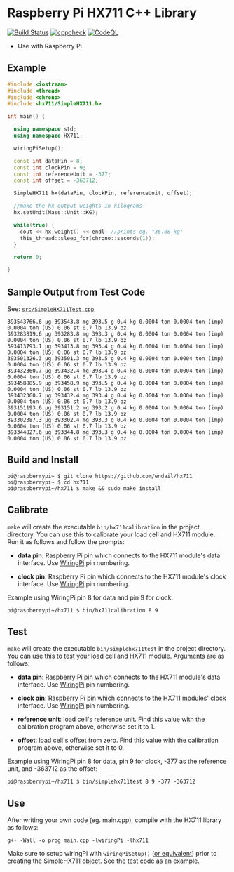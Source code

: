 # Raspberry Pi HX711 C++ Library

[![Build Status](https://github.com/endail/hx711/actions/workflows/buildcheck.yml/badge.svg)](https://github.com/endail/hx711/actions/workflows/buildcheck.yml)
[![cppcheck](https://github.com/endail/hx711/actions/workflows/cppcheck.yml/badge.svg)](https://github.com/endail/hx711/actions/workflows/cppcheck.yml)
[![CodeQL](https://github.com/endail/hx711/actions/workflows/codeql-analysis.yml/badge.svg)](https://github.com/endail/hx711/actions/workflows/codeql-analysis.yml)

- Use with Raspberry Pi

## Example

```cpp
#include <iostream>
#include <thread>
#include <chrono>
#include <hx711/SimpleHX711.h>

int main() {

  using namespace std;
  using namespace HX711;

  wiringPiSetup();

  const int dataPin = 8;
  const int clockPin = 9;
  const int referenceUnit = -377;
  const int offset = -363712;

  SimpleHX711 hx(dataPin, clockPin, referenceUnit, offset);

  //make the hx output weights in kilograms
  hx.setUnit(Mass::Unit::KG);

  while(true) {
    cout << hx.weight() << endl; //prints eg. "36.08 kg"
    this_thread::sleep_for(chrono::seconds(1));
  }

  return 0;

}
```

## Sample Output from Test Code

See: [`src/SimpleHX711Test.cpp`](https://github.com/endail/hx711/blob/master/src/SimpleHX711Test.cpp)

```text
393543766.6 μg 393543.8 mg 393.5 g 0.4 kg 0.0004 ton 0.0004 ton (imp) 0.0004 ton (US) 0.06 st 0.7 lb 13.9 oz
393283819.6 μg 393283.8 mg 393.3 g 0.4 kg 0.0004 ton 0.0004 ton (imp) 0.0004 ton (US) 0.06 st 0.7 lb 13.9 oz
393413793.1 μg 393413.8 mg 393.4 g 0.4 kg 0.0004 ton 0.0004 ton (imp) 0.0004 ton (US) 0.06 st 0.7 lb 13.9 oz
393501326.3 μg 393501.3 mg 393.5 g 0.4 kg 0.0004 ton 0.0004 ton (imp) 0.0004 ton (US) 0.06 st 0.7 lb 13.9 oz
393432360.7 μg 393432.4 mg 393.4 g 0.4 kg 0.0004 ton 0.0004 ton (imp) 0.0004 ton (US) 0.06 st 0.7 lb 13.9 oz
393458885.9 μg 393458.9 mg 393.5 g 0.4 kg 0.0004 ton 0.0004 ton (imp) 0.0004 ton (US) 0.06 st 0.7 lb 13.9 oz
393432360.7 μg 393432.4 mg 393.4 g 0.4 kg 0.0004 ton 0.0004 ton (imp) 0.0004 ton (US) 0.06 st 0.7 lb 13.9 oz
393151193.6 μg 393151.2 mg 393.2 g 0.4 kg 0.0004 ton 0.0004 ton (imp) 0.0004 ton (US) 0.06 st 0.7 lb 13.9 oz
393302387.3 μg 393302.4 mg 393.3 g 0.4 kg 0.0004 ton 0.0004 ton (imp) 0.0004 ton (US) 0.06 st 0.7 lb 13.9 oz
393344827.6 μg 393344.8 mg 393.3 g 0.4 kg 0.0004 ton 0.0004 ton (imp) 0.0004 ton (US) 0.06 st 0.7 lb 13.9 oz
```

## Build and Install

```shell
pi@raspberrypi~ $ git clone https://github.com/endail/hx711
pi@raspberrypi~ $ cd hx711
pi@raspberrypi~/hx711 $ make && sudo make install
```

## Calibrate

`make` will create the executable `bin/hx711calibration` in the project directory. You can use this to calibrate your load cell and HX711 module. Run it as follows and follow the prompts:

- **data pin**: Raspberry Pi pin which connects to the HX711 module's data interface. Use [WiringPi](https://pinout.xyz/pinout/wiringpi) pin numbering.

- **clock pin**: Raspberry Pi pin which connects to the HX711 module's clock interface. Use [WiringPi](https://pinout.xyz/pinout/wiringpi) pin numbering.

Example using WiringPi pin 8 for data and pin 9 for clock.

```shell
pi@raspberrypi~/hx711 $ bin/hx711calibration 8 9
```

## Test

`make` will create the executable `bin/simplehx711test` in the project directory. You can use this to test your load cell and HX711 module. Arguments are as follows:

- **data pin**: Raspberry Pi pin which connects to the HX711 module's data interface. Use [WiringPi](https://pinout.xyz/pinout/wiringpi) pin numbering.

- **clock pin**: Raspberry Pi pin which connects to the HX711 modules' clock interface. Use [WiringPi](https://pinout.xyz/pinout/wiringpi) pin numbering.

- **reference unit**: load cell's reference unit. Find this value with the calibration program above, otherwise set it to 1.

- **offset**: load cell's offset from zero. Find this value with the calibration program above, otherwise set it to 0.

Example using WiringPi pin 8 for data, pin 9 for clock, -377 as the reference unit, and -363712 as the offset:

```shell
pi@raspberrypi~/hx711 $ bin/simplehx711test 8 9 -377 -363712
```

## Use

After writing your own code (eg. main.cpp), compile with the HX711 library as follows:

```shell
g++ -Wall -o prog main.cpp -lwiringPi -lhx711
```

Make sure to setup wiringPi with `wiringPiSetup()` ([or equivalent](http://wiringpi.com/reference/setup/)) prior to creating the SimpleHX711 object. See the [test code](https://github.com/endail/hx711/blob/master/src/SimpleHX711Test.cpp#L48) as an example.
